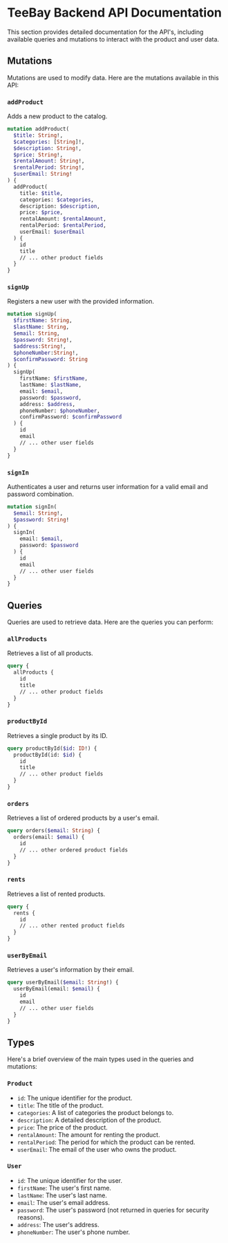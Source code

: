 # TeeBay Backend API Documentation

This section provides detailed documentation for the API's, including available queries and mutations to interact with the product and user data.

## Mutations

Mutations are used to modify data. Here are the mutations available in this API:

### `addProduct`

Adds a new product to the catalog.

```graphql
mutation addProduct(
  $title: String!,
  $categories: [String]!,
  $description: String!,
  $price: String!,
  $rentalAmount: String!,
  $rentalPeriod: String!,
  $userEmail: String!
) {
  addProduct(
    title: $title,
    categories: $categories,
    description: $description,
    price: $price,
    rentalAmount: $rentalAmount,
    rentalPeriod: $rentalPeriod,
    userEmail: $userEmail
  ) {
    id
    title
    // ... other product fields
  }
}
```

### `signUp`

Registers a new user with the provided information.

```graphql
mutation signUp(
  $firstName: String,
  $lastName: String,
  $email: String,
  $password: String!,
  $address:String!,
  $phoneNumber:String!,
  $confirmPassword: String
) {
  signUp(
    firstName: $firstName,
    lastName: $lastName,
    email: $email,
    password: $password,
    address: $address,
    phoneNumber: $phoneNumber,
    confirmPassword: $confirmPassword
  ) {
    id
    email
    // ... other user fields
  }
}
```

### `signIn`

Authenticates a user and returns user information for a valid email and password combination.

```graphql
mutation signIn(
  $email: String!,
  $password: String!
) {
  signIn(
    email: $email,
    password: $password
  ) {
    id
    email
    // ... other user fields
  }
}
```

## Queries

Queries are used to retrieve data. Here are the queries you can perform:

### `allProducts`

Retrieves a list of all products.

```graphql
query {
  allProducts {
    id
    title
    // ... other product fields
  }
}
```

### `productById`

Retrieves a single product by its ID.

```graphql
query productById($id: ID!) {
  productById(id: $id) {
    id
    title
    // ... other product fields
  }
}
```

### `orders`

Retrieves a list of ordered products by a user's email.

```graphql
query orders($email: String) {
  orders(email: $email) {
    id
    // ... other ordered product fields
  }
}
```

### `rents`

Retrieves a list of rented products.

```graphql
query {
  rents {
    id
    // ... other rented product fields
  }
}
```

### `userByEmail`

Retrieves a user's information by their email.

```graphql
query userByEmail($email: String!) {
  userByEmail(email: $email) {
    id
    email
    // ... other user fields
  }
}
```

## Types

Here's a brief overview of the main types used in the queries and mutations:

### `Product`

- `id`: The unique identifier for the product.
- `title`: The title of the product.
- `categories`: A list of categories the product belongs to.
- `description`: A detailed description of the product.
- `price`: The price of the product.
- `rentalAmount`: The amount for renting the product.
- `rentalPeriod`: The period for which the product can be rented.
- `userEmail`: The email of the user who owns the product.

### `User`

- `id`: The unique identifier for the user.
- `firstName`: The user's first name.
- `lastName`: The user's last name.
- `email`: The user's email address.
- `password`: The user's password (not returned in queries for security reasons).
- `address`: The user's address.
- `phoneNumber`: The user's phone number.
